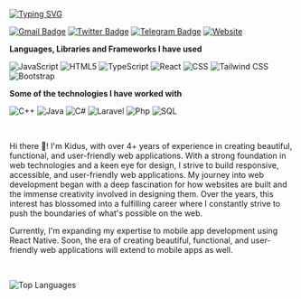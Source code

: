 <!-- ### Hi there 👋 -->
[![Typing SVG](https://readme-typing-svg.herokuapp.com?font=Architects+Daughter&color=7AF79A&size=30&lines=Hello!+It's+Kidus!;I'm+a+Front+end+Developer)](https://kiduswebsdev.web.app)

[![Gmail Badge](https://img.shields.io/badge/-Gmail-c14438?style=flat-square&logo=Gmail&logoColor=white&link=mailto:shuklaraghav321.com)](mailto:kidushh29@gmail.com) [![Twitter Badge](https://img.shields.io/badge/-Twitter-3b5998?style=flat-square&labelColor=3b5998&logo=twitter&logoColor=white&link=https://twitter.com/kidus_29/)](https://twitter.com/kidus_29) [![Telegram Badge](https://img.shields.io/badge/-Telegram-05eaf2?style=flat-square&labelColor=05eaf2&logo=Telegram&logoColor=black&color=black&link=https://t.me/Kid_uss/)](https://t.me/Kid_uss)
 [![Website](https://img.shields.io/badge/-Website-black.svg?style=flat-square&logo=google-chrome&logoColor=700E01&colorB=FFBF00)](https://kiduswebsdev.web.app)


**Languages, Libraries and Frameworks I have used**


![JavaScript](https://img.shields.io/badge/-JavaScript-000000?style=flat&logo=javascript)
![HTML5](https://img.shields.io/badge/-HTML5-000000?style=flat&logo=HTML5)
![TypeScript](https://img.shields.io/badge/-TypeScript-000000?style=flat&logo=typescript&logoColor=007ACC)
![React](https://img.shields.io/badge/-React-000000?style=flat&logo=React)
![CSS](https://img.shields.io/badge/-CSS-000000?style=flat&logo=CSS3)
![Tailwind CSS](https://img.shields.io/badge/-Tailwind-000000?style=flat&logo=tailwindcss)
![Bootstrap](https://img.shields.io/badge/-Bootstrap-000000?style=flat&logo=bootstrap)

**Some of the technologies I have worked with**

![C++](https://img.shields.io/badge/-C++-000000?style=flat&logo=C%2B%2B&logoColor=00599C)
![Java](https://img.shields.io/badge/-Java-000000?style=flat&logo=java)
![C#](https://img.shields.io/badge/-CSharp-000000?style=flat&logo=csharp)
![Laravel](https://img.shields.io/badge/-Laravel-000000?style=flat&logo=laravel)
![Php](https://img.shields.io/badge/-PHP-000000?style=flat&logo=php)
![SQL](https://img.shields.io/badge/-SQL-000000?style=flat&logo=MySQL)

<br />

Hi there 👋! I'm Kidus, with over 4+ years of experience in creating beautiful, functional, and user-friendly web applications. With a strong foundation in web technologies and a keen eye for design, I strive to build responsive, accessible, and user-friendly web applications. My journey into web development began with a deep fascination for how websites are built and the immense creativity involved in designing them. Over the years, this interest has blossomed into a fulfilling career where I constantly strive to push the boundaries of what's possible on the web.

Currently, I'm expanding my expertise to mobile app development using React Native. Soon, the era of creating beautiful, functional, and user-friendly web applications will extend to mobile apps as well.

<br />

![Top Languages](https://github-readme-stats.vercel.app/api/top-langs/?username=kid-us&layout=compact&hide=c,python,shell,php,assembly,blade&theme=radical)


